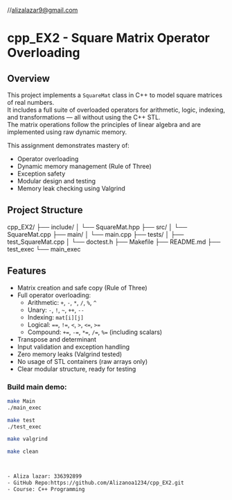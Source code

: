 //alizalazar9@gmail.com

# cpp_EX2 - Square Matrix Operator Overloading

## Overview
This project implements a `SquareMat` class in C++ to model square matrices of real numbers.  
It includes a full suite of overloaded operators for arithmetic, logic, indexing, and transformations — all without using the C++ STL.  
The matrix operations follow the principles of linear algebra and are implemented using raw dynamic memory.

This assignment demonstrates mastery of:
- Operator overloading
- Dynamic memory management (Rule of Three)
- Exception safety
- Modular design and testing
- Memory leak checking using Valgrind


## Project Structure
cpp_EX2/
├── include/
│   └── SquareMat.hpp
├── src/
│   └── SquareMat.cpp
├── main/
│   └── main.cpp
├── tests/
│   ├── test_SquareMat.cpp
│   └── doctest.h
├── Makefile
├── README.md
├── test_exec
└── main_exec


## Features

- Matrix creation and safe copy (Rule of Three)
- Full operator overloading:
  - Arithmetic: `+`, `-`, `*`, `/`, `%`, `^`
  - Unary: `-`, `!`, `~`, `++`, `--`
  - Indexing: `mat[i][j]`
  - Logical: `==`, `!=`, `<`, `>`, `<=`, `>=`
  - Compound: `+=`, `-=`, `*=`, `/=`, `%=` (including scalars)
- Transpose and determinant
- Input validation and exception handling
- Zero memory leaks (Valgrind tested)
- No usage of STL containers (raw arrays only)
- Clear modular structure, ready for testing


### Build main demo:

```bash
make Main
./main_exec

make test
./test_exec

make valgrind

make clean



- Aliza lazar: 336392899
- GitHub Repo:https://github.com/Alizanoa1234/cpp_EX2.git
- Course: C++ Programming

